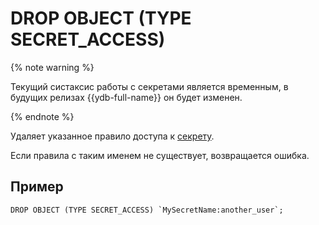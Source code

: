 # DROP OBJECT (TYPE SECRET_ACCESS)

{% note warning %}

Текущий систаксис работы с секретами является временным, в будущих релизах {{ydb-full-name}} он будет изменен.

{% endnote %}

Удаляет указанное правило доступа к [секрету](../../../concepts/datamodel/secrets.md#secret_access).

Если правила с таким именем не существует, возвращается ошибка.

## Пример

```yql
DROP OBJECT (TYPE SECRET_ACCESS) `MySecretName:another_user`;
```

